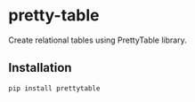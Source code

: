 # pretty-table
Create relational tables using PrettyTable library.

## Installation
`pip install prettytable`

